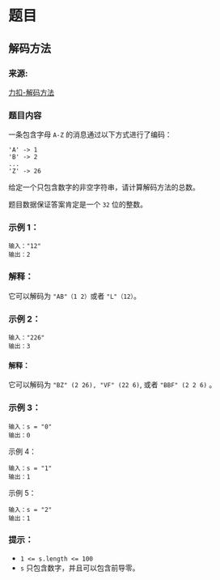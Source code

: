# 题目

## 解码方法

### 来源:

[力扣-解码方法](https://leetcode-cn.com/problems/decode-ways/)

### 题目内容

一条包含字母 `A-Z` 的消息通过以下方式进行了编码：

```plaintext
'A' -> 1
'B' -> 2
...
'Z' -> 26
```

给定一个只包含数字的非空字符串，请计算解码方法的总数。

题目数据保证答案肯定是一个 `32` 位的整数。

### 示例 1：

```plaintext
输入："12"
输出：2
```

### 解释：

它可以解码为 `"AB"（1 2）`或者 `"L"（12）`。

### 示例 2：

```plaintext
输入："226"
输出：3
```

#### 解释：

它可以解码为 `"BZ" (2 26), "VF" (22 6)`, 或者 `"BBF" (2 2 6)` 。

### 示例 3：

```plaintext
输入：s = "0"
输出：0
```

示例 4：

```plaintext
输入：s = "1"
输出：1
```

示例 5：

```plaintext
输入：s = "2"
输出：1
```

### 提示：

- `1 <= s.length <= 100`
- `s` 只包含数字，并且可以包含前导零。
